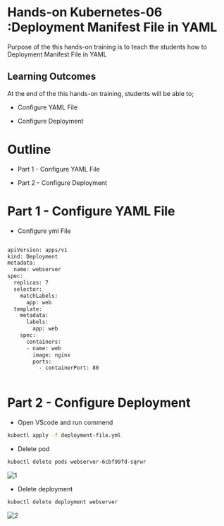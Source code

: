 # Hands-on Kubernetes-06 :Deployment Manifest File in YAML
 

Purpose of the this hands-on training is to teach the students how to Deployment Manifest File in YAML 

## Learning Outcomes

At the end of the this hands-on training, students will be able to;

-  Configure YAML File

-  Configure Deployment


# Outline
- Part 1 -  Configure YAML File

- Part 2 -  Configure Deployment


# Part 1 - Configure YAML File

- Configure yml File 

```bash

apiVersion: apps/v1
kind: Deployment
metadata:
  name: webserver
spec:
  replicas: 7
  selector:
    matchLabels:
      app: web
  template:
    metadata:
      labels:
        app: web
    spec:
      containers:
      - name: web
        image: nginx
        ports:
          - containerPort: 80
      
```

# Part 2 - Configure Deployment

- Open VScode and run commend   

```bash
kubectl apply -f deployment-file.yml
```

- Delete pod

```bash
kubectl delete pods webserver-6cbf99fd-sqrwr
```
![1](https://user-images.githubusercontent.com/111190149/233866228-e8f734bb-902e-4944-a0d6-6ecf807d9c1f.jpg)


- Delete deployment 

```bash
kubectl delete deployment webserver
```
![2](https://user-images.githubusercontent.com/111190149/233866235-18b98fd9-bfe8-4192-b726-186a0f5f4f25.jpg)
